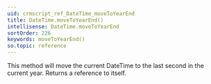```yaml
---
uid: crmscript_ref_DateTime_moveToYearEnd
title: DateTime.moveToYearEnd()
intellisense: DateTime.moveToYearEnd
sortOrder: 226
keywords: moveToYearEnd()
so.topic: reference
---
```


This method will move the current DateTime to the last second in the current year. Returns a reference to itself.


